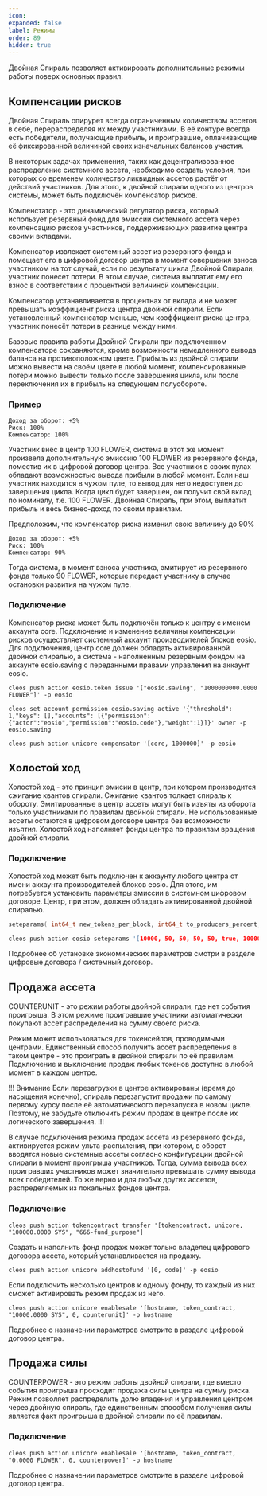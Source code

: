 ```yaml
---
icon: 
expanded: false
label: Режимы
order: 89
hidden: true
---
```

Двойная Спираль позволяет активировать дополнительные режимы работы поверх основных правил. 

## Компенсации рисков
Двойная Спираль опирурет всегда ограниченным количеством ассетов в себе, перераспределяя их между участниками. В её контуре всегда есть победители, получающие прибыль, и проигравшие, оплачивающие её фиксированной величиной своих изначальных балансов участия. 

В некоторых задачах применения, таких как децентрализованное распределение системного ассета, необходимо создать условия, при которых со временем количество ликвидных ассетов растёт от действий участников. Для этого, к двойной спирали одного из центров системы, может быть подключён компенсатор рисков. 

Компенстатор - это динамический регулятор риска, который использует резервный фонд для эмиссии системного ассета через компенсацию рисков участников, поддерживающих развитие центра своими вкладами. 

Компенсатор извлекает системный ассет из резервного фонда и помещает его в цифровой договор центра в момент совершения взноса участником на тот случай, если по результату цикла Двойной Спирали, участник понесет потери. В этом случае, система выплатит ему его взнос в соответствии с процентной величиной компенсации. 

Компенсатор устанавливается в процентнах от вклада и не может превышать коэффициент риска центра двойной спирали. Если установленный компенсатор меньше, чем коэффициент риска центра, участник понесёт потери в разнице между ними. 

Базовые правила работы Двойной Спирали при подключенном компенсаторе сохраняются, кроме возможности немедленного вывода баланса на противоположном цвете. Прибыль из двойной спирали можно вывести на своём цвете в любой момент, компенсированные потери можно вывести только после завершения цикла, или после переключения их в прибыль на следующем полуобороте. 



### Пример


```
Доход за оборот: +5%
Риск: 100%
Компенсатор: 100%
```
Участник внёс в центр 100 FLOWER, система в этот же момент произвела дополнительную эмиссию 100 FLOWER из резервного фонда, поместив их в цифровой договор центра. Все участники в своих пулах обладают возможностью вывода прибыли в любой момент. Если наш участник находится в чужом пуле, то вывод для него недоступен до завершения цикла. Когда цикл будет завершен, он получит свой вклад по номиналу, т.е. 100 FLOWER. Двойная Спираль, при этом, выплатит прибыль и весь бизнес-доход по своим правилам. 

Предположим, что компенсатор риска изменил свою величину до 90%
```
Доход за оборот: +5%
Риск: 100%
Компенсатор: 90%
```
Тогда система, в момент взноса участника, эмитирует из резервного фонда только 90 FLOWER, которые передаст участнику в случае остановки развития на чужом пуле. 


### Подключение
Компенсатор риска может быть подключён только к центру с именем аккаунта core. Подключение и изменение величины компенсации рисков осуществляет системный аккаунт производителей блоков eosio. Для подключения, центр core должен обладать активированной двойной спиралью, а система - наполненным резервным фондом на аккаунте eosio.saving с переданными правами управления на аккаунт eosio.

``` Выпуск ассетов в резервный фонд
cleos push action eosio.token issue '["eosio.saving", "1000000000.0000 FLOWER"]' -p eosio
```

``` Передача активных разрешений производителям
cleos set account permission eosio.saving active '{"threshold": 1,"keys": [],"accounts": [{"permission":{"actor":"eosio","permission":"eosio.code"},"weight":1}]}' owner -p eosio.saving
```

``` Компенсация 100% риска
cleos push action unicore compensator '[core, 1000000]' -p eosio
```





## Холостой ход
Холостой ход - это принцип эмисии в центр, при котором производится сжигание квантов спирали. Сжигание квантов толкает спираль к обороту. Эмитированные в центр ассеты могут быть изъяты из оборота только участниками по правилам двойной спирали. Не использованные ассеты остаются в цифровом договоре центра без возможности изъятия. Холостой ход наполняет фонды центра по правилам вращения двойной спирали. 

### Подключение
Холостой ход может быть подключен к аккаунту любого центра от имени аккаунта производителей блоков eosio. Для этого, им потребуется установить параметры эмиссии в системном цифровом договоре. Центр, при этом, должен обладать активированной двойной спиралью. 

``` cpp
seteparams( int64_t new_tokens_per_block, int64_t to_producers_percent, int64_t to_saving_percent, int64_t per_block_pay_percent, int64_t per_vote_pay_percent, bool spraying_enabled, int64_t new_tokens_for_spraying, int64_t spraying_period_in_blocks, int64_t spraying_rotation_percent, int64_t spraying_core_funds_percent, name core_host ){

cleos push action eosio seteparams '[10000, 50, 50, 50, 50, true, 10000000, 7200, 50, 50, "core"]' -p eosio
```
Подробнее об установке экономических параметров смотри в разделе цифровые договора / системный договор.


## Продажа ассета
COUNTERUNIT - это режим работы двойной спирали, где нет события проигрыша. В этом режиме проигравшие участники автоматически покупают ассет распределения на сумму своего риска. 

Режим может использоваться для токенсейлов, проводимыми центрами. Единственный способ получить ассет распределения в таком центре - это проиграть в двойной спирали по её правилам. Подключение и выключение продаж любых токенов доступно в любой момент в каждом центре.

!!! Внимание 
Если перезагрузки в центре активированы (время до насыщения конечно), спираль перезапустит продажи по самому первому курсу после её автоматического перезапуска в новом цикле. Поэтому, не забудьте отключить режим продаж в центре после их логического завершения. 
!!!

В случае подключения режима продаж ассета из резервного фонда, активируется режим ульта-распыления, при котором, в оборот вводятся новые системные ассеты согласно конфигурации двойной спирали в момент проигрыша участников. Тогда, сумма вывода всех проигравших участников может значительно превышать сумму вывода всех победителей. То же верно и для любых других ассетов, распределяемых из локальных фондов центра. 

### Подключение
``` создаём фонд продаж и наполняем его
cleos push action tokencontract transfer '[tokencontract, unicore, "100000.0000 SYS", "666-fund_purpose"]
```
Создать и наполнить фонд продаж может только владелец цифрового договора ассета, который устанавливается на продажу. 

``` подключаем центр к фонду
cleos push action unicore addhostofund '[0, code]' -p eosio
```
Если подключить несколько центров к одному фонду, то каждый из них сможет активировать режим продаж из него.


``` продаём ассет SYS проигравшим
cleos push action unicore enablesale '[hostname, token_contract, "10000.0000 SYS", 0, counterunit]' -p hostname
```
Подробнее о назначении параметров смотрите в разделе цифровой договор центра.

## Продажа силы
COUNTERPOWER - это режим работы двойной спирали, где вместо события проигрыша просходит продажа силы центра на сумму риска. Режим позволяет распределить долю владения и управления центром через двойную спираль, где единственным способом получения силы является факт проигрыша в двойной спирали по её правилам. 

### Подключение
``` распределяем силу на проигравших по рынку
cleos push action unicore enablesale '[hostname, token_contract, "0.0000 FLOWER", 0, counterpower]' -p hostname
```
Подробнее о назначении параметров смотрите в разделе цифровой договор центра.

